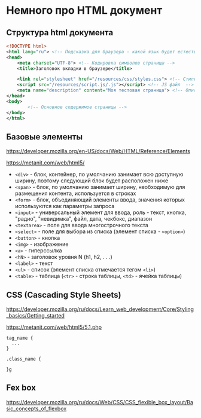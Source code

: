 # Немного про HTML документ

## Структура html документа
```xml
<!DOCTYPE html>
<html lang="ru"> <!-- Подсказка для браузера - какой язык будет естественным для этой страницы -->
<head>
    <meta charset="UTF-8"> <!-- Кодировка символов страницы -->
    <title>Заголовок вкладки в браузере</title>

    <link rel="stylesheet" href="/resources/css/styles.css"> <!-- Стили для оформления страницы  -->
    <script src="/resources/script.js/.js"></script> <!-- JS файл  -->
    <meta name="description" content="Моя тестовая страница"> <!-- Описание страницы для поисковых роботов-->
</head>
<body>
        <!-- Основное содержимое страницы --> 
</body>
</html>
```

## Базовые элементы

https://developer.mozilla.org/en-US/docs/Web/HTML/Reference/Elements

https://metanit.com/web/html5/

- `<div>` - блок, контейнер, по умолчанию занимает всю доступную ширину, поэтому следующий блок будет расположен ниже
- `<span>` - блок, по умолчанию занимает ширину, необходимую для размещения контента, используется в строках
- `<form>` - блок, объединяющий элементы ввода, значения которых используются как параметры запроса
- `<input>` - универсальный элемент для ввода, роль - текст, кнопка, "радио", "невидимка", файл, дата, чекбокс, диапазон
- `<textarea>` - поле для ввода многострочного текста
- `<select>` - поле для выбора из списка (элемент списка - `<option>`)
- `<button>` - кнопка
- `<img>` - изображение
- `<a>` - гиперссылка
- `<hN>` - заголовок уровня N (h1, h2, . . .)
- `<label>` - текст
- `<ul>` - список (элемент списка отмечается тегом `<li>`)
- `<table>` - таблица (`<tr>` - строка таблицы, `<td>` - ячейка таблицы)

## CSS (Cascading Style Sheets)

https://developer.mozilla.org/ru/docs/Learn_web_development/Core/Styling_basics/Getting_started

https://metanit.com/web/html5/5.1.php

```
tag_name {
  ... 
}

.class_name {

}g
```

## Fex box

https://developer.mozilla.org/ru/docs/Web/CSS/CSS_flexible_box_layout/Basic_concepts_of_flexbox